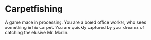 # Carpetfishing
 A game made in processing. You are a bored office worker, who sees something in his carpet. You are quickly captured by your dreams of catching the elusive Mr. Marlin.
